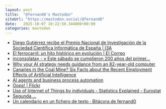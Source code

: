 ```yaml
---
layout: post
title:  "@fernand0's Mastodon"
siteUrl: "https://mastodon.social/@fernand0"
date:   2025-10-07 10:22:50.344000+00:00
categories: mastodon
---
```

*  [Diego Gutiérrez recibe el Premio Nacional de Investigación de la Sociedad Científica Informática de España \| I3A ](https://i3a.unizar.es/es/noticias/diego-gutierrez-recibe-el-premio-nacional-de-investigacion-de-la-sociedad-cientific)
*  [El ferrocarril: un hito histórico en evolución \| El Correo ](https://www.elcorreo.com/culturas/territorios/ferrocarril-hito-historico-evolucion-20250927162441-nt.htm)
*  [inconsolata» - ⩔
Este sábado se cumplieron 200 años del primer... ](https://inconsolata.com/post/796041243262124032/tren20)
*  [Why your AI strategy needs guidance from an 82-year-old computer ](https://bigthink.com/business/why-your-ai-strategy-needs-guidance-from-an-82-year-old-computer)
*  [Canaries in the Coal Mine? Six Facts about the Recent Employment Effects of Artificial Intelligence ](https://digitaleconomy.stanford.edu/publications/canaries-in-the-coal-mine)
*  [AI agents and business process automation ](https://www.deloitte.com/us/en/what-we-do/capabilities/applied-artificial-intelligence/articles/ai-agents-in-collaborative-automation.htm)
*  [Oops! \| Flickr ](https://www.flickr.com/photos/fernand0/54823183458)
*  [Use of Internet of Things by individuals - Statistics Explained - Eurostat   ](https://ec.europa.eu/eurostat/statistics-explained/index.php?title=Use_of_Internet_of_Things_by_individuals)
*  [Segunda … ](https://avecesunafoto.wordpress.com/2025/10/06/segunda)
*  [Un calendario en un fichero de texto · Bitácora de fernand0 ](https://blog.elmundoesimperfecto.com/2025/10/06/calendarios)
